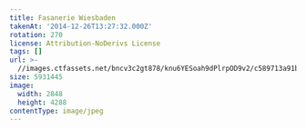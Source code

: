 ```yaml
---
title: Fasanerie Wiesbaden
takenAt: '2014-12-26T13:27:32.000Z'
rotation: 270
license: Attribution-NoDerivs License
tags: []
url: >-
  //images.ctfassets.net/bncv3c2gt878/knu6YESoah9dPlrpOD9v2/c589713a91b91e4af4c885432ffe007b/fasanerie-wiesbaden_15501714443_o
size: 5931445
image:
  width: 2848
  height: 4288
contentType: image/jpeg
---
```



